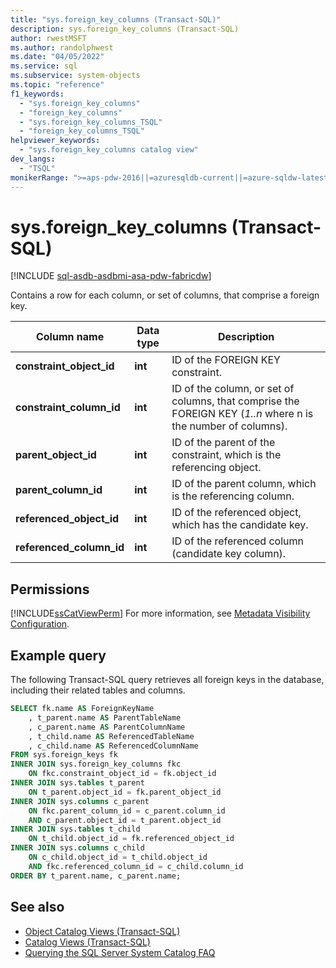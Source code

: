 ```yaml
---
title: "sys.foreign_key_columns (Transact-SQL)"
description: sys.foreign_key_columns (Transact-SQL)
author: rwestMSFT
ms.author: randolphwest
ms.date: "04/05/2022"
ms.service: sql
ms.subservice: system-objects
ms.topic: "reference"
f1_keywords:
  - "sys.foreign_key_columns"
  - "foreign_key_columns"
  - "sys.foreign_key_columns_TSQL"
  - "foreign_key_columns_TSQL"
helpviewer_keywords:
  - "sys.foreign_key_columns catalog view"
dev_langs:
  - "TSQL"
monikerRange: ">=aps-pdw-2016||=azuresqldb-current||=azure-sqldw-latest||>=sql-server-2016||>=sql-server-linux-2017||=azuresqldb-mi-current||=fabric"
---
```

# sys.foreign_key_columns (Transact-SQL)

[!INCLUDE [sql-asdb-asdbmi-asa-pdw-fabricdw](../../includes/applies-to-version/sql-asdb-asdbmi-asa-pdw-fabricdw.md)]

Contains a row for each column, or set of columns, that comprise a foreign key.
  
|Column name|Data type|Description|  
|-----------------|---------------|-----------------|  
|**constraint_object_id**|**int**|ID of the FOREIGN KEY constraint.|  
|**constraint_column_id**|**int**|ID of the column, or set of columns, that comprise the FOREIGN KEY (*1..n* where n is the number of columns).|  
|**parent_object_id**|**int**|ID of the parent of the constraint, which is the referencing object.|  
|**parent_column_id**|**int**|ID of the parent column, which is the referencing column.|  
|**referenced_object_id**|**int**|ID of the referenced object, which has the candidate key.|  
|**referenced_column_id**|**int**|ID of the referenced column (candidate key column).|  
  
## Permissions

[!INCLUDE[ssCatViewPerm](../../includes/sscatviewperm-md.md)] For more information, see [Metadata Visibility Configuration](../../relational-databases/security/metadata-visibility-configuration.md).  
  
## Example query

The following Transact-SQL query retrieves all foreign keys in the database, including their related tables and columns.

```sql
SELECT fk.name AS ForeignKeyName
    , t_parent.name AS ParentTableName
    , c_parent.name AS ParentColumnName
    , t_child.name AS ReferencedTableName
    , c_child.name AS ReferencedColumnName
FROM sys.foreign_keys fk 
INNER JOIN sys.foreign_key_columns fkc
    ON fkc.constraint_object_id = fk.object_id
INNER JOIN sys.tables t_parent
    ON t_parent.object_id = fk.parent_object_id
INNER JOIN sys.columns c_parent
    ON fkc.parent_column_id = c_parent.column_id  
    AND c_parent.object_id = t_parent.object_id 
INNER JOIN sys.tables t_child
    ON t_child.object_id = fk.referenced_object_id
INNER JOIN sys.columns c_child
    ON c_child.object_id = t_child.object_id
    AND fkc.referenced_column_id = c_child.column_id
ORDER BY t_parent.name, c_parent.name;
```
  
## See also

- [Object Catalog Views &#40;Transact-SQL&#41;](../../relational-databases/system-catalog-views/object-catalog-views-transact-sql.md)   
- [Catalog Views &#40;Transact-SQL&#41;](../../relational-databases/system-catalog-views/catalog-views-transact-sql.md)   
- [Querying the SQL Server System Catalog FAQ](../../relational-databases/system-catalog-views/querying-the-sql-server-system-catalog-faq.yml)  
